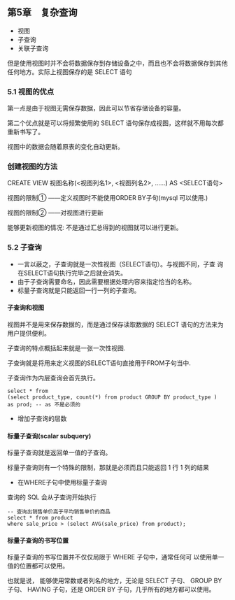 ## 第5章　复杂查询
- 视图
- 子查询
- 关联子查询

但是使用视图时并不会将数据保存到存储设备之中，而且也不会将数据保存到其他任何地方。实际上视图保存的是 SELECT 语句

### 5.1 视图的优点

第一点是由于视图无需保存数据，因此可以节省存储设备的容量。

第二个优点就是可以将频繁使用的 SELECT 语句保存成视图，这样就不用每次都重新书写了。

视图中的数据会随着原表的变化自动更新。

### 创建视图的方法

CREATE VIEW 视图名称(<视图列名1>, <视图列名2>, ……)
AS
<SELECT语句>

视图的限制① ——定义视图时不能使用ORDER BY子句(mysql 可以使用.)

视图的限制② ——对视图进行更新

能够更新视图的情况:
不是通过汇总得到的视图就可以进行更新。

### 5.2 子查询
- 一言以蔽之，子查询就是一次性视图（SELECT语句）。与视图不同，子查
  询在SELECT语句执行完毕之后就会消失。
- 由于子查询需要命名，因此需要根据处理内容来指定恰当的名称。
- 标量子查询就是只能返回一行一列的子查询。

#### 子查询和视图

视图并不是用来保存数据的，而是通过保存读取数据的 SELECT 语句的方法来为用户提供便利。

子查询的特点概括起来就是一张一次性视图.

子查询就是将用来定义视图的SELECT语句直接用于FROM子句当中.

子查询作为内层查询会首先执行。
```mysql-sql
select * from 
(select product_type, count(*) from product GROUP BY product_type )
as prod; -- as 不是必须的
```

- 增加子查询的层数

#### 标量子查询(scalar subquery) 
标量子查询就是返回单一值的子查询。

标量子查询则有一个特殊的限制，那就是必须而且只能返回 1 行 1
列的结果

- 在WHERE子句中使用标量子查询

查询的 SQL 会从子查询开始执行
```mysql-sql
-- 查询出销售单价高于平均销售单价的商品
select * from product 
where sale_price > (select AVG(sale_price) from product);
```

#### 标量子查询的书写位置
标量子查询的书写位置并不仅仅局限于 WHERE 子句中，通常任何可
以使用单一值的位置都可以使用。

也就是说， 能够使用常数或者列名的地方，无论是 SELECT 子句、 GROUP BY 子句、 HAVING 子句，还是 ORDER BY 子句，几乎所有的地方都可以使用。
